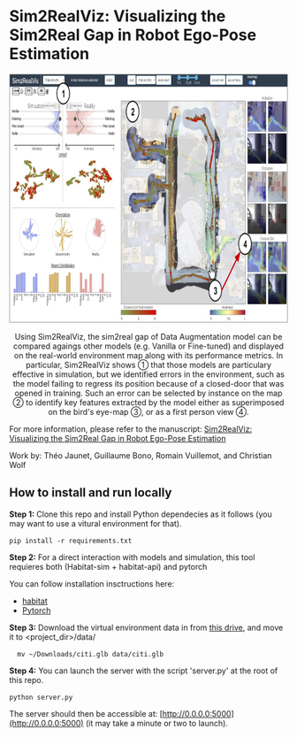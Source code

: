 # Sim2RealViz: Visualizing the Sim2Real Gap in Robot Ego-Pose Estimation


<p align="center">
<img src="https://github.com/Theo-Jaunet/sim2realViz/blob/master/static/assets/images/teaser.jpg" height="450">
 <p align="center">
Using Sim2RealViz, the sim2real gap of Data Augmentation model can be compared agaings other models (e.g. Vanilla or Fine-tuned) and displayed on the real-world environment map along with its performance metrics. In particular, Sim2RealViz shows ① that those models are particulary effective in simulation, but we identified errors in the environment, such as the model failing to regress its position because of a closed-door that was opened in training. Such an error can be selected by instance on the map ② to identify key features extracted by the model either as superimposed on the bird's eye-map ③, or as a first person view ④.
  </p>
</p>


For more information, please refer to the manuscript: 
[Sim2RealViz: Visualizing the Sim2Real Gap in Robot Ego-Pose Estimation](https://arxiv.org/pdf/2109.11801.pdf)

Work by:  Théo Jaunet, Guillaume Bono, Romain Vuillemot, and Christian Wolf



## How to install and run locally

**Step 1:** Clone this repo and install Python dependecies as it follows (you may want to use a vitural environment for that).

  ```
  pip install -r requirements.txt
  ```
  
  
  
**Step 2:** For a direct interaction with models and simulation, this tool requieres both (Habitat-sim + habitat-api) and pytorch

   You can follow installation insctructions here:

   - [habitat](https://github.com/facebookresearch/habitat-sim)
   - [Pytorch](https://pytorch.org/)





**Step 3:** Download the virtual environment data in from [this drive](https://drive.google.com/drive/folders/1NihHdUo0d9lc7g7NvY0-3JzJXUCpEChZ?usp=sharing), and move it to <project_dir>/data/
  
  ```
    mv ~/Downloads/citi.glb data/citi.glb
  ```
  
  
  
  
  
**Step 4:** You can launch the server with the script 'server.py' at the root of this repo.
  
```
python server.py
```

The server should then be accessible at: [http://0.0.0.0:5000](http://0.0.0.0:5000) (it may take a minute or two to launch).

